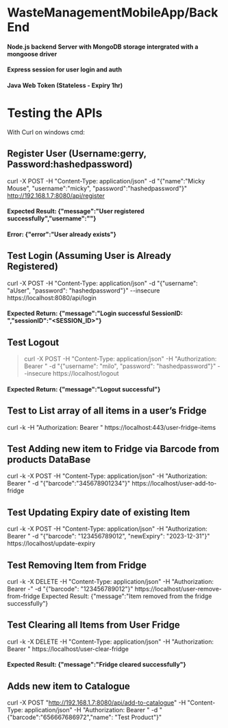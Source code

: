 # WasteManagementMobileApp/BackEnd
#### Node.js backend Server with MongoDB storage intergrated with a mongoose driver  
#### Express session for user login and auth
#### Java Web Token (Stateless - Expiry 1hr)

# Testing the APIs
With Curl on windows cmd: 

## Register User (Username:gerry, Password:hashedpassword)
curl -X POST -H "Content-Type: application/json" -d "{\"name\":\"Micky Mouse\", \"username\":\"micky\", \"password\":\"hashedpassword\"}" http://192.168.1.7:8080/api/register
 #### Expected Result: {"message":"User registered successfully","username":"<USERNAME>"}
 #### Error: {"error":"User already exists"}

## Test Login (Assuming User is Already Registered)
curl -X POST -H "Content-Type: application/json" -d "{\"username\": \"aUser\", \"password\": \"hashedpassword\"}" --insecure https://localhost:8080/api/login
#### Expected Return: {"message":"Login successful SessionID: ","sessionID":"<SESSION_ID>"}

## Test Logout
>curl -X POST -H "Content-Type: application/json" -H "Authorization: Bearer <Token from login>" -d "{\"username\": \"milo\", \"password\": \"hashedpassword\"}" --insecure https://localhost/logout
 #### Expected Return: {"message":"Logout successful"}

## Test to List array of all items in a user’s Fridge
curl -k -H "Authorization: Bearer <Token>" https://localhost:443/user-fridge-items

## Test Adding new item to Fridge via Barcode from products DataBase
curl -k -X POST -H "Content-Type: application/json" -H "Authorization: Bearer <Auth Token>" -d "{\"barcode\":\"345678901234\"}" https://localhost/user-add-to-fridge

## Test Updating Expiry date of existing Item
curl -k -X POST -H "Content-Type: application/json" -H "Authorization: Bearer <Auth Token>" -d "{\"barcode\": \"123456789012\", \"newExpiry\": \"2023-12-31\"}" https://localhost/update-expiry

## Test Removing Item from Fridge
curl -k -X DELETE -H "Content-Type: application/json" -H "Authorization: Bearer <Token>-" -d "{\"barcode\": \"123456789012\"}" https://localhost/user-remove-from-fridge
Expected Result: {"message":"Item removed from the fridge successfully"}

## Test Clearing all Items from User Fridge 
curl -k -X DELETE -H "Content-Type: application/json" -H "Authorization: Bearer <Token>" https://localhost/user-clear-fridge
#### Expected Result: {"message":"Fridge cleared successfully"}

## Adds new item to Catalogue
curl -X POST "http://192.168.1.7:8080/api/add-to-catalogue" -H "Content-Type: application/json" -H "Authorization: Bearer <Token>" -d "{\"barcode\":\"656667686972\",\"name\": \"Test Product\"}"

